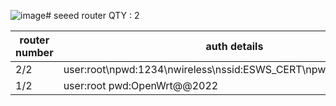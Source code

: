 ![image](https://github.com/certesws/HW/assets/142789590/7de68566-06c8-40b0-8115-867815789d20)# seeed router
QTY : 2

| router number | auth details |
| -------- | -------- |
| 2/2 | user:root\npwd:1234\nwireless\nssid:ESWS_CERT\npwd:EsWs@@CERT|
| 1/2 | user:root pwd:OpenWrt@@2022 |
